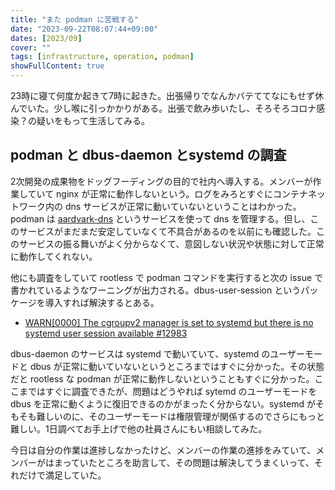 ```yaml
---
title: "また podman に苦戦する"
date: "2023-09-22T08:07:44+09:00"
dates: [2023/09]
cover: ""
tags: [infrastructure, operation, podman]
showFullContent: true
---
```


23時に寝て何度か起きて7時に起きた。出張帰りでなんかバテててなにもせず休んでいた。少し喉に引っかかりがある。出張で飲み歩いたし、そろそろコロナ感染？の疑いをもって生活してみる。

## podman と dbus-daemon とsystemd の調査

2次開発の成果物をドッグフーディングの目的で社内へ導入する。メンバーが作業していて nginx が正常に動作しないという。ログをみろとすぐにコンテナネットワーク内の dns サービスが正常に動いていないということはわかった。podman は [aardvark-dns](https://github.com/containers/aardvark-dns) というサービスを使って dns を管理する。但し、このサービスがまだまだ安定していなくて不具合があるのを以前にも確認した。このサービスの振る舞いがよく分からなくて、意図しない状況や状態に対して正常に動作してくれない。

他にも調査をしていて rootless で podman コマンドを実行すると次の issue で書かれているようなワーニングが出力される。dbus-user-session というパッケージを導入すれば解決するとある。

* [WARN[0000] The cgroupv2 manager is set to systemd but there is no systemd user session available #12983](https://github.com/containers/podman/issues/12983)

dbus-daemon のサービスは systemd で動いていて、systemd のユーザーモードと dbus が正常に動いていないというところまではすぐに分かった。その状態だと rootless な podman が正常に動作しないということもすぐに分かった。ここまではすぐに調査できたが、問題はどうやれば sytemd のユーザーモードを dbus を正常に動くように復旧できるのかがまったく分からない。systemd がそもそも難しいのに、そのユーザーモードは権限管理が関係するのでさらにもっと難しい。1日調べてお手上げで他の社員さんにもい相談してみた。

今日は自分の作業は進捗しなかったけど、メンバーの作業の進捗をみていて、メンバーがはまっていたところを助言して、その問題は解決してうまくいって、それだけで満足していた。
